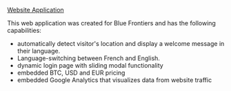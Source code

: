 <a href="https://brainstorm-chaser.github.io/Blue-Frontiers/" target="_blank">Website Application</a>

This web application was created for Blue Frontiers and has the following capabilities:
  <ul>
    <li>automatically detect visitor's location and display a welcome message in their language.</li>
    <li>Language-switching between French and English.</li>
    <li>dynamic login page with sliding modal functionality</li>
    <li>embedded BTC, USD and EUR pricing</li>
    <li>embedded Google Analytics that visualizes data from website traffic</li>
  <ul>
